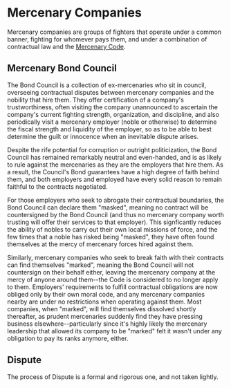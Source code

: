 # Mercenary Companies
Mercenary companies are groups of fighters that operate under a common banner, fighting for whomever pays them, and under a combination of contractual law and the [Mercenary Code](Code.md).

## Mercenary Bond Council
The Bond Council is a collection of ex-mercenaries who sit in council, overseeing contractual disputes between mercenary companies and the nobility that hire them. They offer certification of a company's trustworthiness, often visiting the company unannounced to ascertain the company's current fighting strength, organization, and discipline, and also periodically visit a mercenary employer (noble or otherwise) to determine the fiscal strength and liquidity of the employer, so as to be able to best determine the guilt or innocence when an inevitable dispute arises.

Despite the rife potential for corruption or outright politicization, the Bond Council has remained remarkably neutral and even-handed, and is as likely to rule against the mercenaries as they are the employers that hire them. As a result, the Council's Bond guarantees have a high degree of faith behind them, and both employers and employed have every solid reason to remain faithful to the contracts negotiated.

For those employers who seek to abrogate their contractual boundaries, the Bond Council can declare them "masked", meaning no contract will be countersigned by the Bond Council (and thus no mercenary company worth trusting will offer their services to that employer). This signficantly reduces the ability of nobles to carry out their own local missions of force, and the few times that a noble has risked being "masked", they have often found themselves at the mercy of mercenary forces hired against them.

Similarly, mercenary companies who seek to break faith with their contracts can find themselves "marked", meaning the Bond Council will not countersign on their behalf either, leaving the mercenary company at the mercy of anyone around them--the Code is considered to no longer apply to them. Employers' requirements to fulfill contractual obligations are now obliged only by their own moral code, and any mercenary companies nearby are under no restrictions when operating against them. Most companies, when "marked", will find themselves dissolved shortly thereafter, as prudent mercenaries suddenly find they have pressing business elsewhere--particularly since it's highly likely the mercenary leadership that allowed its company to be "marked" felt it wasn't under any obligation to pay its ranks anymore, either.

## Dispute
The process of Dispute is a formal and rigorous one, and not taken lightly.

